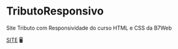 # TributoResponsivo
Site Tributo com Responsividade do curso HTML e CSS da B7Web 

[SITE](https://diegorafaelvieira.github.io/TributoResponsivo/) :desktop_computer:
